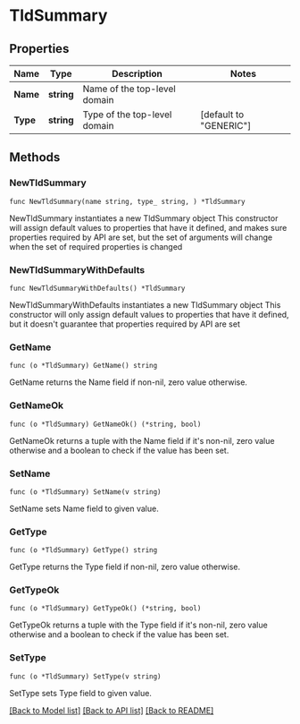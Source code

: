 # TldSummary

## Properties

Name | Type | Description | Notes
------------ | ------------- | ------------- | -------------
**Name** | **string** | Name of the top-level domain | 
**Type** | **string** | Type of the top-level domain | [default to "GENERIC"]

## Methods

### NewTldSummary

`func NewTldSummary(name string, type_ string, ) *TldSummary`

NewTldSummary instantiates a new TldSummary object
This constructor will assign default values to properties that have it defined,
and makes sure properties required by API are set, but the set of arguments
will change when the set of required properties is changed

### NewTldSummaryWithDefaults

`func NewTldSummaryWithDefaults() *TldSummary`

NewTldSummaryWithDefaults instantiates a new TldSummary object
This constructor will only assign default values to properties that have it defined,
but it doesn't guarantee that properties required by API are set

### GetName

`func (o *TldSummary) GetName() string`

GetName returns the Name field if non-nil, zero value otherwise.

### GetNameOk

`func (o *TldSummary) GetNameOk() (*string, bool)`

GetNameOk returns a tuple with the Name field if it's non-nil, zero value otherwise
and a boolean to check if the value has been set.

### SetName

`func (o *TldSummary) SetName(v string)`

SetName sets Name field to given value.


### GetType

`func (o *TldSummary) GetType() string`

GetType returns the Type field if non-nil, zero value otherwise.

### GetTypeOk

`func (o *TldSummary) GetTypeOk() (*string, bool)`

GetTypeOk returns a tuple with the Type field if it's non-nil, zero value otherwise
and a boolean to check if the value has been set.

### SetType

`func (o *TldSummary) SetType(v string)`

SetType sets Type field to given value.



[[Back to Model list]](../README.md#documentation-for-models) [[Back to API list]](../README.md#documentation-for-api-endpoints) [[Back to README]](../README.md)


